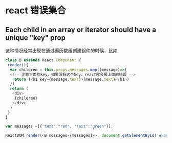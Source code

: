 <!-- Date: 2017-10-28 02:06:24 -->

# react 错误集合

## Each child in an array or iterator should have a unique "key" prop

这种情况经常出现在通过遍历数组创建组件的时候，比如

```js
class B extends React.Component {
 render(){
  var children = this.props.messages.map((message)=>{
  <!-- 注意下面的key，如果没有这个key，react就会报上面的错误 -->
   return (<h1 key={message.text}>{message.text}</h1>)
  })
  return (
   <div>
    {children}
   </div>
  )
 }
}

var messages =[{"text":"red", "text":"green"}];

ReactDOM.render(<B messages={messages}/>, document.getElementById('example'));
```

